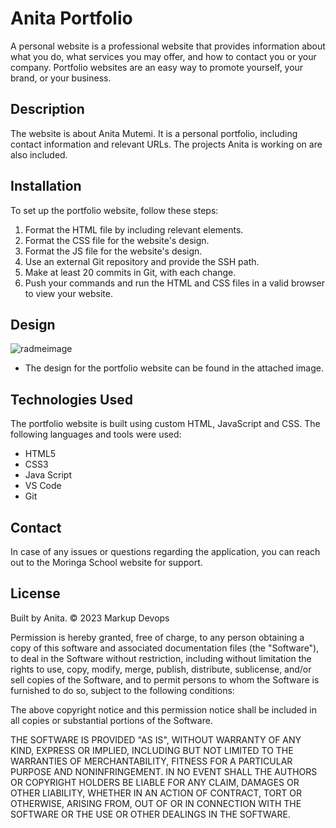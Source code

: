 # Anita Portfolio

A personal website is a professional website that provides information about what you do, what services you may offer, and how to contact you or your company. Portfolio websites are an easy way to promote yourself, your brand, or your business.

## Description

The website is about Anita Mutemi. It is a personal portfolio, including contact information and relevant URLs. The projects Anita is working on are also included.

## Installation

To set up the portfolio website, follow these steps:

1. Format the HTML file by including relevant elements.
2. Format the CSS file for the website's design.
3. Format the JS file for the website's design.
4. Use an external Git repository and provide the SSH path.
5. Make at least 20 commits in Git, with each change.
6. Push your commands and run the HTML and CSS files in a valid browser to view your website.

## Design
 ![radmeimage](https://github.com/Anita-Mutemi/tilegame/assets/132679576/38a8e31d-456a-4f3a-be48-f2b4ed9fd064)

- The design for the portfolio website can be found in the attached image.

## Technologies Used

The portfolio website is built using custom HTML, JavaScript and CSS. The following languages and tools were used:

- HTML5
- CSS3
- Java Script
- VS Code
- Git

## Contact

In case of any issues or questions regarding the application, you can reach out to the Moringa School website for support.

## License

Built by Anita. &copy; 2023 Markup Devops

Permission is hereby granted, free of charge, to any person obtaining
a copy of this software and associated documentation files (the
"Software"), to deal in the Software without restriction, including
without limitation the rights to use, copy, modify, merge, publish,
distribute, sublicense, and/or sell copies of the Software, and to
permit persons to whom the Software is furnished to do so, subject to
the following conditions:

The above copyright notice and this permission notice shall be
included in all copies or substantial portions of the Software.

THE SOFTWARE IS PROVIDED "AS IS", WITHOUT WARRANTY OF ANY KIND,
EXPRESS OR IMPLIED, INCLUDING BUT NOT LIMITED TO THE WARRANTIES OF
MERCHANTABILITY, FITNESS FOR A PARTICULAR PURPOSE AND
NONINFRINGEMENT. IN NO EVENT SHALL THE AUTHORS OR COPYRIGHT HOLDERS BE
LIABLE FOR ANY CLAIM, DAMAGES OR OTHER LIABILITY, WHETHER IN AN ACTION
OF CONTRACT, TORT OR OTHERWISE, ARISING FROM, OUT OF OR IN CONNECTION
WITH THE SOFTWARE OR THE USE OR OTHER DEALINGS IN THE SOFTWARE.